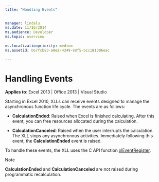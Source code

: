 ```yaml
---
title: "Handling Events"
 
 
manager: lindalu
ms.date: 11/16/2014
ms.audience: Developer
ms.topic: overview
 
ms.localizationpriority: medium
ms.assetid: b67fcb83-a0e2-4349-88f5-bcc181306eac

---
```


# Handling Events

 **Applies to**: Excel 2013 | Office 2013 | Visual Studio 
  
Starting in Excel 2010, XLLs can receive events designed to manage the asynchronous function life cycle. The events are as follows:
  
- **CalculationEnded**: Raised when Excel is finished calculating. After this event, you can free resources allocated during the calculation.
    
- **CalculationCanceled**: Raised when the user interrupts the calculation. The XLL stops any asynchronous activities. Immediately following this event, the **CalculationEnded** event is raised. 
    
To handle these events, the XLL uses the C API function [xlEventRegister](xleventregister.md). 
  
> [!NOTE]
> **CalculationEnded** and **CalculationCanceled** are not raised during programmatic recalculation. 
  

